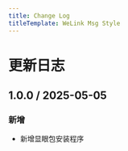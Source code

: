 ```yaml
---
title: Change Log
titleTemplate: WeLink Msg Style
---
```


# 更新日志

## 1.0.0 / 2025-05-05

### 新增

- 新增显眼包安装程序
